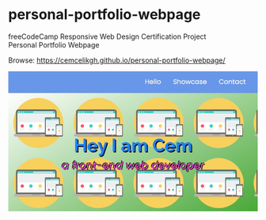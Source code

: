 # personal-portfolio-webpage
freeCodeCamp Responsive Web Design Certification Project
<br>Personal Portfolio Webpage

Browse: <https://cemcelikgh.github.io/personal-portfolio-webpage/>

[![Personal Portfolio Webpage Preview](./assets/personal-portfolio-webpage-preview.jpg "Browse Personal Portfolio Webpage")](https://cemcelikgh.github.io/personal-portfolio-webpage/)
